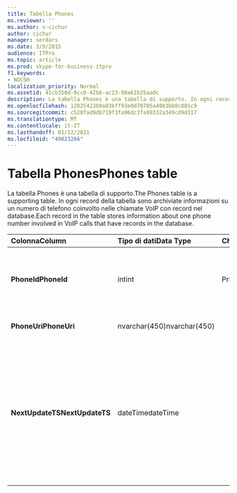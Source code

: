 ```yaml
---
title: Tabella Phones
ms.reviewer: ''
ms.author: v-cichur
author: cichur
manager: serdars
ms.date: 3/9/2015
audience: ITPro
ms.topic: article
ms.prod: skype-for-business-itpro
f1.keywords:
- NOCSH
localization_priority: Normal
ms.assetid: 41cb356d-9cc8-42b6-ac23-98a61b25aadc
description: La tabella Phones è una tabella di supporto. In ogni record della tabella sono archiviate informazioni su un numero di telefono coinvolto nelle chiamate VoIP con record nel database.
ms.openlocfilehash: 12825423b9a03bff93e0d70705a4083bb8c881c9
ms.sourcegitcommit: c528fad9db719f3fa96dc3fa99332a349cd9d317
ms.translationtype: MT
ms.contentlocale: it-IT
ms.lasthandoff: 01/12/2021
ms.locfileid: "49823266"
---
```

# <a name="phones-table"></a><span data-ttu-id="99ac5-104">Tabella Phones</span><span class="sxs-lookup"><span data-stu-id="99ac5-104">Phones table</span></span>
 
<span data-ttu-id="99ac5-105">La tabella Phones è una tabella di supporto.</span><span class="sxs-lookup"><span data-stu-id="99ac5-105">The Phones table is a supporting table.</span></span> <span data-ttu-id="99ac5-106">In ogni record della tabella sono archiviate informazioni su un numero di telefono coinvolto nelle chiamate VoIP con record nel database.</span><span class="sxs-lookup"><span data-stu-id="99ac5-106">Each record in the table stores information about one phone number involved in VoIP calls that have records in the database.</span></span>
  
|<span data-ttu-id="99ac5-107">**Colonna**</span><span class="sxs-lookup"><span data-stu-id="99ac5-107">**Column**</span></span>|<span data-ttu-id="99ac5-108">**Tipo di dati**</span><span class="sxs-lookup"><span data-stu-id="99ac5-108">**Data Type**</span></span>|<span data-ttu-id="99ac5-109">**Chiave/indice**</span><span class="sxs-lookup"><span data-stu-id="99ac5-109">**Key/Index**</span></span>|<span data-ttu-id="99ac5-110">**Dettagli**</span><span class="sxs-lookup"><span data-stu-id="99ac5-110">**Details**</span></span>|
|:-----|:-----|:-----|:-----|
|<span data-ttu-id="99ac5-111">**PhoneId**</span><span class="sxs-lookup"><span data-stu-id="99ac5-111">**PhoneId**</span></span> <br/> |<span data-ttu-id="99ac5-112">int</span><span class="sxs-lookup"><span data-stu-id="99ac5-112">int</span></span>  <br/> |<span data-ttu-id="99ac5-113">Principale</span><span class="sxs-lookup"><span data-stu-id="99ac5-113">Primary</span></span>  <br/> |<span data-ttu-id="99ac5-114">Numero univoco che identifica il telefono.</span><span class="sxs-lookup"><span data-stu-id="99ac5-114">Unique number identifying this phone.</span></span>  <br/> |
|<span data-ttu-id="99ac5-115">**PhoneUri**</span><span class="sxs-lookup"><span data-stu-id="99ac5-115">**PhoneUri**</span></span> <br/> |<span data-ttu-id="99ac5-116">nvarchar(450)</span><span class="sxs-lookup"><span data-stu-id="99ac5-116">nvarchar(450)</span></span>  <br/> | <br/> |<span data-ttu-id="99ac5-117">Numero di telefono.</span><span class="sxs-lookup"><span data-stu-id="99ac5-117">Phone number.</span></span>  <br/> |
|<span data-ttu-id="99ac5-118">**NextUpdateTS**</span><span class="sxs-lookup"><span data-stu-id="99ac5-118">**NextUpdateTS**</span></span> <br/> |<span data-ttu-id="99ac5-119">dateTime</span><span class="sxs-lookup"><span data-stu-id="99ac5-119">dateTime</span></span>  <br/> ||<span data-ttu-id="99ac5-120">Timestamp (solo per uso interno).</span><span class="sxs-lookup"><span data-stu-id="99ac5-120">Time stamp (for internal use only).</span></span>  <br/> <span data-ttu-id="99ac5-121">Questo campo è stato introdotto in Microsoft Lync Server 2013.</span><span class="sxs-lookup"><span data-stu-id="99ac5-121">This field was introduced in Microsoft Lync Server 2013.</span></span>  <br/> |
   

